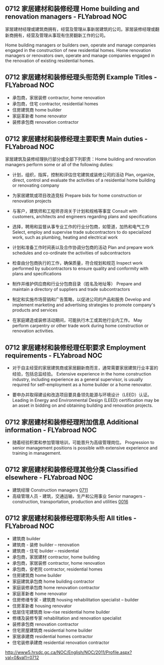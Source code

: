 ## 0712 家居建材和装修经理 Home building and renovation managers - FLYabroad NOC

家居建材经理或建筑商拥有，经营及管理从事新居建筑的公司。家居装修经理或翻新商拥有，经营及管理从事现有住房翻新工作的公司。

Home building managers or builders own, operate and manage companies engaged in the construction of new residential homes. Home renovation managers or renovators own, operate and manage companies engaged in the renovation of existing residential homes.

## 0712 家居建材和装修经理头衔范例 Example Titles - FLYabroad NOC

* 承包商，家居装修 contractor, home renovation
* 承包商，住宅 contractor, residential homes
* 住房建筑商 home builder
* 家庭革新者 home renovator
* 装修承包商 renovation contractor

## 0712 家居建材和装修经理主要职责 Main duties - FLYabroad NOC

家居建筑及装修经理执行部分或全部下列职责：Home building and renovation managers perform some or all of the following duties:

* 计划，组织，指挥，控制和评估住宅建筑或装修公司的活动
Plan, organize, direct, control and evaluate the activities of a residential home building or renovating company

* 为家居建筑或项目改造竞标
Prepare bids for home construction or renovation projects

* 与客户，建筑师和工程师咨询关于计划和规格等事宜
Consult with customers, architects and engineers regarding plans and specifications

* 选择，聘用和监督从事专业工作的行业分包商，如管道，加热和电气工作
Select, employ and supervise trade subcontractors to do specialized work, such as plumbing, heating and electrical work

* 计划和准备工作时间表以及合作协调分包商的活动
Plan and prepare work schedules and co-ordinate the activities of subcontractors

* 检查由分包商执行的工作，确保质量，符合规划和规范
Inspect work performed by subcontractors to ensure quality and conformity with plans and specifications

* 制作并维护供应商和行业分包商目录（姓名及地址等）
Prepare and maintain a directory of suppliers and trade subcontractors

* 制定和实施市场营销和广告策略，以促进公司的产品和服务
Develop and implement marketing and advertising strategies to promote company's products and services

* 在家庭建造或装修活动期间，可能执行木工或其他行业内工作。
May perform carpentry or other trade work during home construction or renovation activities.

## 0712 家居建材和装修经理任职要求 Employment requirements - FLYabroad NOC

* 对于自主经营的家居建筑商或家居翻新商而言，通常需要家居建筑行业丰富的经验，包括总监经验。
Extensive experience in the home construction industry, including experience as a general supervisor, is usually required for self-employment as a home builder or a home renovator.

* 要申办并取得建设和改造项目要具备领先能源与环境设计（LEED）认证。
Leading in Energy and Environmental Design (LEED) certification may be an asset in bidding on and obtaining building and renovation projects.

## 0712 家居建材和装修经理附加信息 Additional information - FLYabroad NOC

* 随着经验积累和参加管理培训，可能晋升为高级管理岗位。
Progression to senior management positions is possible with extensive experience and training in management.

## 0712 家居建材和装修经理其他分类 Classified elsewhere - FLYabroad NOC

* 建筑经理 Construction managers [0711](0711)
* 高级管理人员 - 建筑，交通运输，生产和公用事业 Senior managers - construction, transportation, production and utilities [0016](0016)

## 0712 家居建材和装修经理职称头衔 All titles - FLYabroad NOC

* 建筑商 builder
* 建筑商 - 装修 builder – renovation
* 建筑商 - 住宅 builder – residential
* 承包商，家居建材 contractor, home building
* 承包商，家居装修 contractor, home renovation
* 承包商，安老院 contractor, residential homes
* 住房建筑商 home builder
* 家庭建筑承包商 home building contractor
* 家庭装修承包商 home renovation contractor
* 家庭革新者 home renovator
* 住房修缮专家 - 建筑商 housing rehabilitation specialist – builder
* 住房革新者 housing renovator
* 低层住宅建筑商 low-rise residential home builder
* 修缮及装修专家 rehabilitation and renovation specialist
* 装修承包商 renovation contractor
* 住宅房屋建筑商 residential home builder
* 家居承建商 residential homes contractor
* 住宅装修承建商 residential renovation contractor

http://www5.hrsdc.gc.ca/NOC/English/NOC/2011/Profile.aspx?val=0&val1=0712